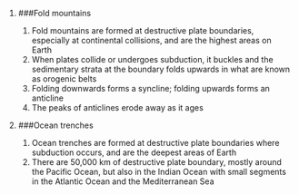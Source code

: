 1. ###Fold mountains

    1. Fold mountains are formed at destructive plate boundaries, especially at continental collisions, and are the highest areas on Earth
    2. When plates collide or undergoes subduction, it buckles and the sedimentary strata at the boundary folds upwards in what are known as orogenic belts
    3. Folding downwards forms a syncline; folding upwards forms an anticline
    4. The peaks of anticlines erode away as it ages
2. ###Ocean trenches

    1. Ocean trenches are formed at destructive plate boundaries where subduction occurs, and are the deepest areas of Earth
    2. There are 50,000 km of destructive plate boundary, mostly around the Pacific Ocean, but also in the Indian Ocean with small segments in the Atlantic Ocean and the Mediterranean Sea
